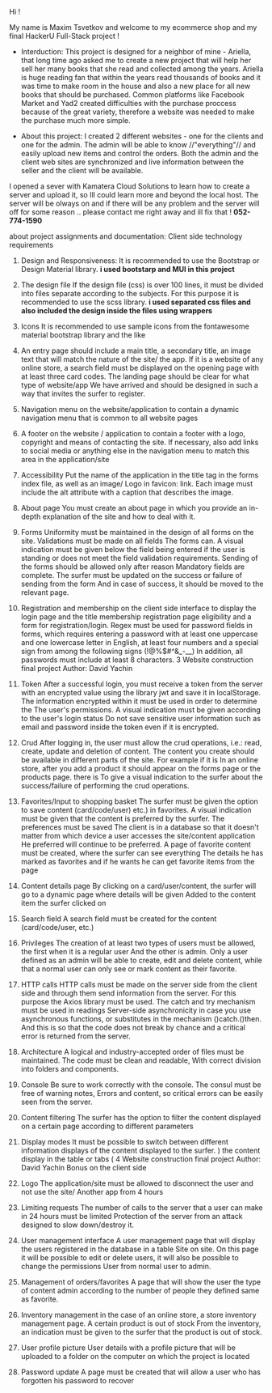 Hi !

My name is Maxim Tsvetkov and welcome to my ecommerce shop and my final HackerU Full-Stack project !

- Interduction:
  This project is designed for a neighbor of mine - Ariella, that long time ago asked me to create a new project that will help her sell her many books that she read and collected among the years.
  Ariella is huge reading fan that within the years read thousands of books and it was time to make room in the house and also a new place for all new books that should be purchased.
  Common platforms like Facebook Market and Yad2 created difficulties with the purchase proccess because of the great variety, therefore a website was needed to make the purchase much more simple.

- About this project:
  I created 2 different websites - one for the clients and one for the admin.
  The admin will be able to know //"everything"// and easily upload new items and control the orders.
  Both the admin and the client web sites are synchronized and live information between the seller and the client will be available.

I opened a sever with Kamatera Cloud Solutions to learn how to create a server and upload it, so Ill could learn more and beyond the local host.
The server will be olways on and if there will be any problem and the server will off for some reason .. please contact me right away and ill fix that !
**052-774-1590**

about project assignments and documentation:
Client side technology requirements

1. Design and Responsiveness:
   It is recommended to use the Bootstrap or Design Material library.
   **i used bootstarp and MUI in this project**

2. The design file
   If the design file (css) is over 100 lines, it must be divided into files
   separate according to the subjects. For this purpose it is recommended to use the scss library.
   **i used separated css files and also included the design inside the files using wrappers**

3. Icons It is recommended to use sample icons from the fontawesome material bootstrap library
   and the like
4. An entry page should include a main title, a secondary title, an image text that will match the nature of the site/
   the app. If it is a website of any online store, a search field must be displayed on the opening page
   with at least three card codes. The landing page should be clear for what type of website/app
   We have arrived and should be designed in such a way that invites the surfer to register.
5. Navigation menu on the website/application to contain a dynamic navigation menu that is common to all website pages
6. A footer on the website / application to contain a footer with a logo, copyright and means of contacting
   the site. If necessary, also add links to social media or anything else in the navigation menu
   to match this area in the application/site
7. Accessibility Put the name of the application in the title tag in the forms index file, as well as an image/
   Logo in favicon: link. Each image must include the alt attribute with a caption that describes the image.
8. About page You must create an about page in which you provide an in-depth explanation of the site and how to deal with it.
9. Forms Uniformity must be maintained in the design of all forms on the site. Validations must be made on all fields
   The forms can. A visual indication must be given below the field being entered if the user is standing
   or does not meet the field validation requirements. Sending of the forms should be allowed only after reason
   Mandatory fields are complete. The surfer must be updated on the success or failure of sending from the form
   And in case of success, it should be moved to the relevant page.
10. Registration and membership on the client side interface to display the login page and the title membership registration page
    eligibility and a form for registration/login. Regex must be used for password fields in forms,
    which requires entering a password with at least one uppercase and one lowercase letter in English, at least four
    numbers and a special sign from among the following signs (!@%$#^&\_-\_\_) In addition, all passwords must include at least
    8 characters.
    3
    Website construction final project Author: David Yachin
11. Token After a successful login, you must receive a token from the server with an encrypted value using the library
    jwt and save it in localStorage. The information encrypted within it must be used in order to determine the
    The user's permissions. A visual indication must be given according to the user's login status
    Do not save sensitive user information such as email and password inside the token even if it is encrypted.
12. Crud After logging in, the user must allow the crud operations, i.e.: read, create, update
    and deletion of content. The content you create should be available in different parts of the site. For example if it is
    In an online store, after you add a product it should appear on the forms page or the products page. there is
    To give a visual indication to the surfer about the success/failure of performing the crud operations.
13. Favorites/Input to shopping basket The surfer must be given the option to save content (card/code/user)
    etc.) in favorites. A visual indication must be given that the content is preferred by the surfer. The preferences must be saved
    The client is in a database so that it doesn't matter from which device a user accesses the site/content application
    He preferred will continue to be preferred. A page of favorite content must be created, where the surfer can see everything
    The details he has marked as favorites and if he wants he can get favorite items from the page
14. Content details page By clicking on a card/user/content, the surfer will go to a dynamic page where details will be given
    Added to the content item the surfer clicked on
15. Search field A search field must be created for the content (card/code/user, etc.)
16. Privileges The creation of at least two types of users must be allowed, the first when it is a regular user
    And the other is admin. Only a user defined as an admin will be able to create, edit and delete content, while
    that a normal user can only see or mark content as their favorite.
17. HTTP calls HTTP calls must be made on the server side from the client side and through them send information
    from the server. For this purpose the Axios library must be used. The catch and try mechanism must be used in readings
    Server-side asynchronicity in case you use asynchronous functions, or substitutes in the mechanism
    ()catch.()then. And this is so that the code does not break by chance and a critical error is returned from the server.
18. Architecture A logical and industry-accepted order of files must be maintained. The code must be clean and readable,
    With correct division into folders and components.
19. Console Be sure to work correctly with the console. The consul must be free of warning notes,
    Errors and content, so critical errors can be easily seen from the server.
20. Content filtering The surfer has the option to filter the content displayed on a certain page according to different parameters
21. Display modes It must be possible to switch between different information displays of the content displayed to the surfer. ) the content display
    in the table or tabs (
    4
    Website construction final project Author: David Yachin
    Bonus on the client side
22. Logo The application/site must be allowed to disconnect the user and not use the site/
    Another app from 4 hours
23. Limiting requests The number of calls to the server that a user can make in 24 hours must be limited
    Protection of the server from an attack designed to slow down/destroy it.
24. User management interface A user management page that will display the users registered in the database in a table
    Site on site. On this page it will be possible to edit or delete users, it will also be possible to change the permissions
    User from normal user to admin.
25. Management of orders/favorites A page that will show the user the type of content admin according to the number of people they defined
    same as favorite.
26. Inventory management in the case of an online store, a store inventory management page. A certain product is out of stock
    From the inventory, an indication must be given to the surfer that the product is out of stock.
27. User profile picture User details with a profile picture that will be uploaded to a folder on the computer
    on which the project is located
28. Password update A page must be created that will allow a user who has forgotten his password to recover
